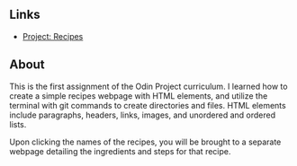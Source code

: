 ## Links
- [Project: Recipes](https://www.theodinproject.com/lessons/foundations-recipes)

## About
This is the first assignment of the Odin Project curriculum. I learned how to create a simple recipes webpage with HTML elements, and utilize the terminal with git commands to create directories and files. HTML elements include paragraphs, headers, links, images, and unordered and ordered lists.

Upon clicking the names of the recipes, you will be brought to a separate webpage detailing the ingredients and steps for that recipe.
